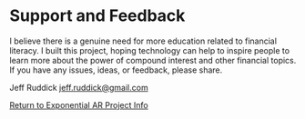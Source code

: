 # Support and Feedback

I believe there is a genuine need for more education related to financial literacy.  I built this project, hoping technology can help to inspire people to learn more about the power of compound interest and other financial topics.  If you have any issues, ideas, or feedback, please share.

Jeff Ruddick
jeff.ruddick@gmail.com

[Return to Exponential AR Project Info](index.md)

